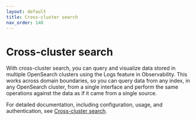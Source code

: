 ```yaml
---
layout: default
title: Cross-cluster search
nav_order: 140
---
```


# Cross-cluster search

With cross-cluster search, you can query and visualize data stored in multiple OpenSearch clusters using the Logs feature in Observability. This works across domain boundaries, so you can query data from any index, in any OpenSearch cluster, from a single interface and perform the same operations against the data as if it came from a single source.

For detailed documentation, including configuration, usage, and authentication, see [Cross-cluster search](https://github.com/opensearch-project/sql/blob/main/docs/user/ppl/admin/cross_cluster_search.rst).